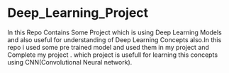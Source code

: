 # Deep_Learning_Project
In this Repo Contains Some Project which is using Deep Learning Models and also useful for understanding of Deep Learning Concepts also.In this repo i used some pre trained model and used them in my project and Complete my project . which project is usefull for learning this concepts using CNN(Convolutional Neural network).
